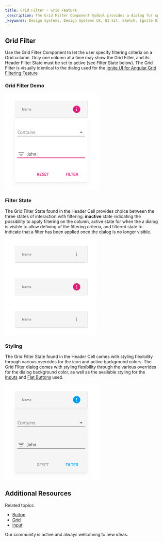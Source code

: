```yaml
---
title: Grid Filter - Grid Feature
_description: The Grid Filter Component Symbol provides a dialog for specifying filtering criteria on a Grid column.
_keywords: Design Systems, Design Systems UX, UI kit, Sketch, Ignite UI for Angular, Sketch to Angular, Sketch to Angular, Angular, Angular Design System, Export code from Sketch, Design Kits for Angular, Sketch HTML, Sketch to HTML, Sketch UI kits
---
```


## Grid Filter

Use the Grid Filter Component to let the user specify filtering criteria on a Grid column. Only one column at a time may show the Grid Filter, and its Header Filter State must be set to active (see Filter State below). The Grid Filter is visually identical to the dialog used for the [Ignite UI for Angular Grid Filtering Feature](https://www.infragistics.com/products/ignite-ui-angular/angular/components/grid_filtering.html)

### Grid Filter Demo

<img class="responsive-img" src="../images/grid_filter_demo.png" srcset="../images/grid_filter_demo@2x.png 2x" />

### Filter State

The Grid Filter State found in the Header Cell provides choice between the three states of interaction with filtering: **inactive** state indicating the possibility to apply filtering on the column, active state for when the a dialog is visible to allow defining of the filtering criteria, and filtered state to indicate that a filter has been applied once the dialog is no longer visible.

<img class="responsive-img" src="../images/grid_filter_state_inactive.png" srcset="../images/grid_filter_state_inactive@2x.png 2x" />
<img class="responsive-img" src="../images/grid_filter_state_active.png" srcset="../images/grid_filter_state_active@2x.png 2x" />
<img class="responsive-img" src="../images/grid_filter_state_filtered.png" srcset="../images/grid_filter_state_filtered@2x.png 2x" />

### Styling

The Grid Filter State found in the Header Cell comes with styling flexibility through various overrides for the icon and active background colors. The Grid Filter dialog comes with styling flexibility through the various overrides for the dialog background color, as well as the available styling for the [Inputs](input.md) and [Flat Buttons](button.md) used.

<img class="responsive-img" src="../images/grid_filter_styling.png" srcset="../images/grid_filter_styling@2x.png 2x" />

## Additional Resources

Related topics:

- [Button](button.md)
- [Grid](grid.md)
- [Input](input.md)
  <div class="divider--half"></div>

Our community is active and always welcoming to new ideas.



